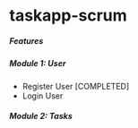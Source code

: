 # taskapp-scrum


##### Features

##### Module 1: User

* Register User [COMPLETED]
* Login User


##### Module 2: Tasks
